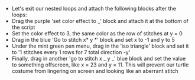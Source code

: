 - Let's exit our nested loops and attach the following blocks after the loops:
- Drag the purple 'set color effect to \_' block and attach it at the bottom of the script
- Set the color effect to 3, the same color as the row of stitches at y = 0
- Drag in the blue 'Go to stitch x* y *' block and set x to -1 and y to 5
- Under the mint green pen menu, drag in the 'iso triangle' block and set it to '1 stitches every 1 rows for 7 total direction -y'
- Finally, drag in another 'go to stitch x _ y _' blue block and set the value to something offscreen, like x = 23 and y = 11. This will prevent our turtle costume from lingering on screen and looking like an aberrant stitch
